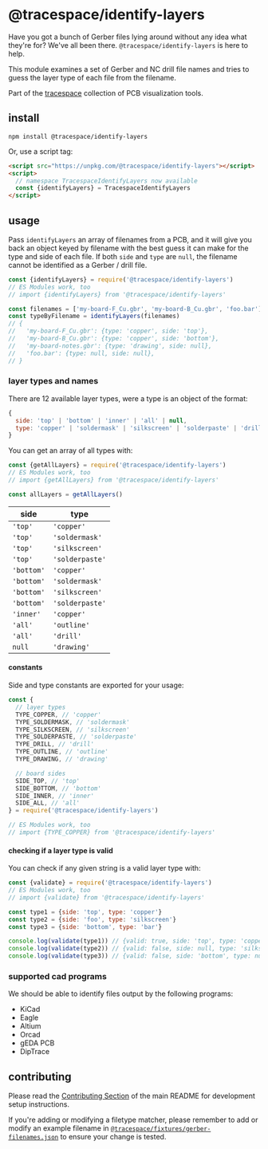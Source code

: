 # @tracespace/identify-layers

Have you got a bunch of Gerber files lying around without any idea what they're for? We've all been there. `@tracespace/identify-layers` is here to help.

This module examines a set of Gerber and NC drill file names and tries to guess the layer type of each file from the filename.

Part of the [tracespace][] collection of PCB visualization tools.

[tracespace]: https://github.com/tracespace/tracespace

## install

```shell
npm install @tracespace/identify-layers
```

Or, use a script tag:

```html
<script src="https://unpkg.com/@tracespace/identify-layers"></script>
<script>
  // namespace TracespaceIdentifyLayers now available
  const {identifyLayers} = TracespaceIdentifyLayers
</script>
```

## usage

Pass `identifyLayers` an array of filenames from a PCB, and it will give you back an object keyed by filename with the best guess it can make for the type and side of each file. If both `side` and `type` are `null`, the filename cannot be identified as a Gerber / drill file.

```js
const {identifyLayers} = require('@tracespace/identify-layers')
// ES Modules work, too
// import {identifyLayers} from '@tracespace/identify-layers'

const filenames = ['my-board-F_Cu.gbr', 'my-board-B_Cu.gbr', 'foo.bar']
const typeByFilename = identifyLayers(filenames)
// {
//   'my-board-F_Cu.gbr': {type: 'copper', side: 'top'},
//   'my-board-B_Cu.gbr': {type: 'copper', side: 'bottom'},
//   'my-board-notes.gbr': {type: 'drawing', side: null},
//   'foo.bar': {type: null, side: null},
// }
```

### layer types and names

There are 12 available layer types, were a type is an object of the format:

```js
{
  side: 'top' | 'bottom' | 'inner' | 'all' | null,
  type: 'copper' | 'soldermask' | 'silkscreen' | 'solderpaste' | 'drill' | 'outline' | 'drawing' | null,
}
```

You can get an array of all types with:

```js
const {getAllLayers} = require('@tracespace/identify-layers')
// ES Modules work, too
// import {getAllLayers} from '@tracespace/identify-layers'

const allLayers = getAllLayers()
```

| side       | type            |
| ---------- | --------------- |
| `'top'`    | `'copper'`      |
| `'top'`    | `'soldermask'`  |
| `'top'`    | `'silkscreen'`  |
| `'top'`    | `'solderpaste'` |
| `'bottom'` | `'copper'`      |
| `'bottom'` | `'soldermask'`  |
| `'bottom'` | `'silkscreen'`  |
| `'bottom'` | `'solderpaste'` |
| `'inner'`  | `'copper'`      |
| `'all'`    | `'outline'`     |
| `'all'`    | `'drill'`       |
| `null`     | `'drawing'`     |

#### constants

Side and type constants are exported for your usage:

```js
const {
  // layer types
  TYPE_COPPER, // 'copper'
  TYPE_SOLDERMASK, // 'soldermask'
  TYPE_SILKSCREEN, // 'silkscreen'
  TYPE_SOLDERPASTE, // 'solderpaste'
  TYPE_DRILL, // 'drill'
  TYPE_OUTLINE, // 'outline'
  TYPE_DRAWING, // 'drawing'

  // board sides
  SIDE_TOP, // 'top'
  SIDE_BOTTOM, // 'bottom'
  SIDE_INNER, // 'inner'
  SIDE_ALL, // 'all'
} = require('@tracespace/identify-layers')

// ES Modules work, too
// import {TYPE_COPPER} from '@tracespace/identify-layers'
```

#### checking if a layer type is valid

You can check if any given string is a valid layer type with:

```js
const {validate} = require('@tracespace/identify-layers')
// ES Modules work, too
// import {validate} from '@tracespace/identify-layers'

const type1 = {side: 'top', type: 'copper'}
const type2 = {side: 'foo', type: 'silkscreen'}
const type3 = {side: 'bottom', type: 'bar'}

console.log(validate(type1)) // {valid: true, side: 'top', type: 'copper'}
console.log(validate(type2)) // {valid: false, side: null, type: 'silkscreen'}
console.log(validate(type3)) // {valid: false, side: 'bottom', type: null}
```

### supported cad programs

We should be able to identify files output by the following programs:

- KiCad
- Eagle
- Altium
- Orcad
- gEDA PCB
- DipTrace

## contributing

Please read the [Contributing Section](../README.md#contributing) of the main README for development setup instructions.

If you're adding or modifying a filetype matcher, please remember to add or modify an example filename in [`@tracespace/fixtures/gerber-filenames.json`](../fixtures/gerber-filenames.json) to ensure your change is tested.
